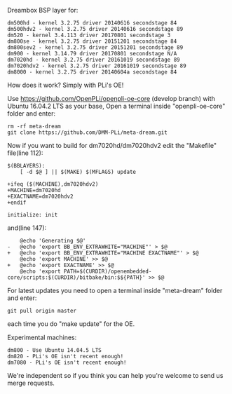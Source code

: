 Dreambox BSP layer for:
```
dm500hd - kernel 3.2.75 driver 20140616 secondstage 84
dm500hdv2 - kernel 3.2.75 driver 20140616 secondstage 89
dm520 - kernel 3.4.113 driver 20170801 secondstage 3
dm800se - kernel 3.2.75 driver 20151201 secondstage 84
dm800sev2 - kernel 3.2.75 driver 20151201 secondstage 89
dm900 - kernel 3.14.79 driver 20170801 secondstage N/A
dm7020hd - kernel 3.2.75 driver 20161019 secondstage 89
dm7020hdv2 - kernel 3.2.75 driver 20161019 secondstage 89
dm8000 - kernel 3.2.75 driver 20140604a secondstage 84
```
How does it work? Simply with PLi's OE!

Use https://github.com/OpenPLi/openpli-oe-core (develop branch) with Ubuntu 16.04.2 LTS as your base, Open a terminal inside "openpli-oe-core" folder and enter:
```
rm -rf meta-dream
git clone https://github.com/DMM-PLi/meta-dream.git
```
Now if you want to build for dm7020hd/dm7020hdv2 edit the "Makefile" file(line 112):
```
$(BBLAYERS):
	[ -d $@ ] || $(MAKE) $(MFLAGS) update

+ifeq ($(MACHINE),dm7020hdv2)
+MACHINE=dm7020hd
+EXACTNAME=dm7020hdv2
+endif

initialize: init
```
and(line 147):
```
	@echo 'Generating $@'
-	@echo 'export BB_ENV_EXTRAWHITE="MACHINE"' > $@
+	@echo 'export BB_ENV_EXTRAWHITE="MACHINE EXACTNAME"' > $@
	@echo 'export MACHINE' >> $@
+	@echo 'export EXACTNAME' >> $@
	@echo 'export PATH=$(CURDIR)/openembedded-core/scripts:$(CURDIR)/bitbake/bin:$${PATH}' >> $@
```
For latest updates you need to open a terminal inside "meta-dream" folder and enter:
```
git pull origin master
```
each time you do "make update" for the OE.

Experimental machines:
```
dm800 - Use Ubuntu 14.04.5 LTS
dm820 - PLi's OE isn't recent enough!
dm7080 - PLi's OE isn't recent enough!
```
We're independent so if you think you can help you're welcome to send us merge requests.
